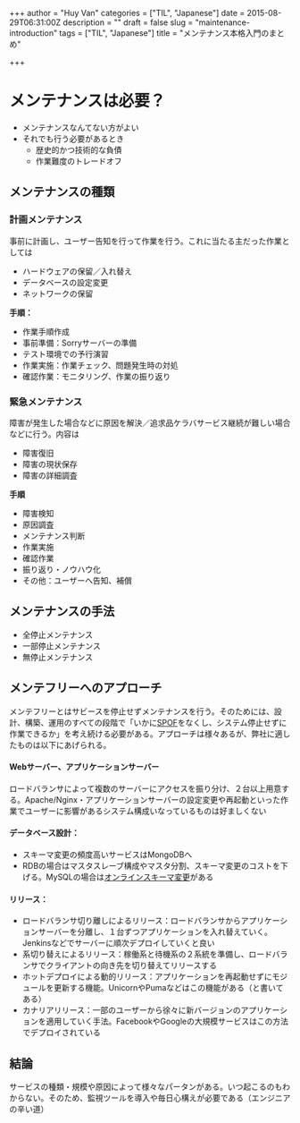 +++
author = "Huy Van"
categories = ["TIL", "Japanese"]
date = 2015-08-29T06:31:00Z
description = ""
draft = false
slug = "maintenance-introduction"
tags = ["TIL", "Japanese"]
title = "メンテナンス本格入門のまとめ"

+++


# メンテナンスは必要？

* メンテナンスなんてない方がよい
* それでも行う必要があるとき
    * 歴史的かつ技術的な負債
    * 作業難度のトレードオフ

## メンテナンスの種類
### 計画メンテナンス
事前に計画し、ユーザー告知を行って作業を行う。これに当たる主だった作業としては

* ハードウェアの保留／入れ替え
* データベースの設定変更
* ネットワークの保留

**手順：**

* 作業手順作成
* 事前準備：Sorryサーバーの準備
* テスト環境での予行演習
* 作業実施：作業チェック、問題発生時の対処
* 確認作業：モニタリング、作業の振り返り

### 緊急メンテナンス

障害が発生した場合などに原因を解決／追求品ケラバサービス継続が難しい場合などに行う。内容は

* 障害復旧
* 障害の現状保存
* 障害の詳細調査

**手順**

* 障害検知
* 原因調査
* メンテナンス判断
* 作業実施
* 確認作業
* 振り返り・ノウハウ化
* その他：ユーザーへ告知、補償

## メンテナンスの手法
* 全停止メンテナンス
* 一部停止メンテナンス
* 無停止メンテナンス

## メンテフリーへのアプローチ
メンテフリーとはサビースを停止せずメンテナンスを行う。そのためには、設計、構築、運用のすべての段階で「いかに[SPOF](http://www.sophia-it.com/content/SPOF)をなくし、システム停止せずに作業できるか」を考え続ける必要がある。アプローチは様々あるが、弊社に適したものは以下にあげられる。

#### Webサーバー、アプリケーションサーバー
ロードバランサによって複数のサーバーにアクセスを振り分け、２台以上用意する。Apache/Nginx・アプリケーションサーバーの設定変更や再起動といった作業でユーザーに影響があるシステム構成いなっているものは好ましくない
#### データベース設計：

* スキーマ変更の頻度高いサービスはMongoDBへ
* RDBの場合はマスタスレーブ構成やマスタ分割、スキーマ変更のコストを下げる。MySQLの場合は[オンラインスキーマ変更](https://hiroakis.com/blog/2013/11/05/mysql-%E4%BB%8A%E6%9B%B4%E3%81%AA%E3%81%8C%E3%82%89online-schema-change%E3%81%AB%E3%81%A4%E3%81%84%E3%81%A6/)がある

#### リリース：

* ロードバランサ切り離しによるリリース：ロードバランサからアプリケーションサーバーを分離し、１台ずつアプリケーションを入れ替えていく。Jenkinsなどでサーバーに順次デプロイしていくと良い
* 系切り替えによるリリース：稼働系と待機系の２系統を準備し、ロードバランサでクライアントの向き先を切り替えてリリースする
* ホットデプロイによる動的リリース：アプリケーションを再起動せずにモジュールを更新する機能。UnicornやPumaなどはこの機能がある（と書いてある）
* カナリアリリース：一部のユーザーから徐々に新バージョンのアプリケーションを適用していく手法。FacebookやGoogleの大規模サービスはこの方法でデプロイされている

## 結論
サービスの種類・規模や原因によって様々なパータンがある。いつ起こるのもわからない。そのため、監視ツールを導入や毎日心構えが必要である（エンジニアの辛い道）

